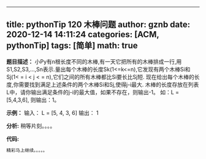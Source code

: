 
---
title: pythonTip 120 木棒问题
author: gznb
date: 2020-12-14 14:11:24
categories: [ACM, pythonTip]
tags: [简单]
math: true
---

**题目描述：**
小Py有n根长度不同的木棒,有一天它把所有的木棒排成一行,用S1,S2,S3,...,Sn表示.量出每个木棒的长度Sk(1<=k<=n),它发现有两个木棒Si和Sj(1< = i < j < = n),它们之间的所有木棒都比Si要长比Sj短. 
现在给出每个木棒的长度,你需要找到满足上述条件的两个木棒Si和Sj,使得j-i最大. 木棒的长度存放在列表L中，请你输出满足条件的j-i的最大值，如果不存在，则输出-1。
如：L = [5,4,3,6], 则输出：1。

**示例：**
输入：
L = [5, 4, 3, 6]
输出：
1


**分析:**
稍等片刻。。。。

**代码:**
```python
精彩马上继续。。。。。
```
